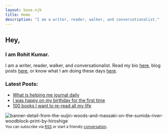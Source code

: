 ```yaml
---
layout: base.njk
title: Home
description: "I am a writer, reader, walker, and conversationalist."
---
```

## Hey,

### I am Rohit Kumar. 

I am a writer, reader, walker, and conversationalist.
Read my bio [here](https://rohit.online/about/), blog posts [here](https://rohit.online/blog/), or know what I am doing these days [here](https://rohit.online/now/).


### Latest Posts:

* [What is helping me journal daily](https://rohit.online/jd/)
* [I was happy on my birthday for the first time](https://rohit.online/29/)
* [100 books I want to re-read all my life](https://rohit.online/100books/)

![banner-detail-from-the-suijin-woods-and-massaki-on-the-sumida-river-woodblock-print-by-hiroshige](https://bear-images.sfo2.cdn.digitaloceanspaces.com/rohitkumar/banner-detail-from-the-suijin-woods-and-massaki-on-the-sumida-river-woodblock-print-by-hiroshige.webp)
<small>You can subscribe via [RSS](https://rohit.online/feed/) or start a friendly [conversation](https://rohit.online/contact/)</small>.
